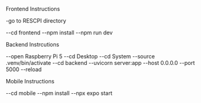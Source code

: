 Frontend Instructions

-go to RESCPI directory

--cd frontend
--npm install
--npm run dev

Backend Instrcutions

--open Raspberry Pi 5
--cd Desktop
--cd System
--source .venv/bin/activate
--cd backend
--uvicorn server:app --host 0.0.0.0 --port 5000 --reload

Mobile Instructions

--cd mobile
--npm install
--npx expo start

